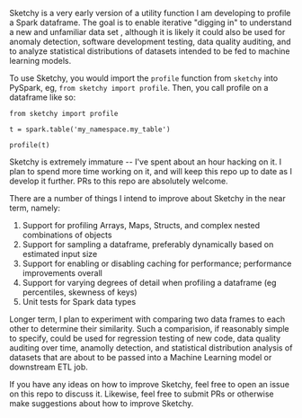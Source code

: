 Sketchy is a very early version of a utility function I am developing to profile a Spark dataframe. The goal is to enable iterative "digging in" to understand a new and unfamiliar data set , although it is likely it could also be used for anomaly detection, software development testing, data quality auditing, and to analyze statistical distributions of datasets intended to be fed to machine learning models.

To use Sketchy, you would import the `profile` function from `sketchy` into PySpark, eg, `from sketchy import profile`. Then, you call profile on a dataframe like so:

```
from sketchy import profile

t = spark.table('my_namespace.my_table')

profile(t)
```

Sketchy is extremely immature -- I've spent about an hour hacking on it. I plan to spend more time working on it, and will keep this repo up to date as I develop it further. PRs to this repo are absolutely welcome.

There are a number of things I intend to improve about Sketchy in the near term, namely:

1. Support for profiling Arrays, Maps, Structs, and complex nested combinations of objects
2. Support for sampling a dataframe, preferably dynamically based on estimated input size
3. Support for enabling or disabling caching for performance; performance improvements overall
4. Support for varying degrees of detail when profiling a dataframe (eg percentiles, skewness of keys)
5. Unit tests for Spark data types

Longer term, I plan to experiment with comparing two data frames to each other to determine their similarity. Such a comparision, if reasonably simple to specify, could be used for regression testing of new code, data quality auditing over time, anamolly detection, and statistical distribution analysis of datasets that are about to be passed into a Machine Learning model or downstream ETL job.

If you have any ideas on how to improve Sketchy, feel free to open an issue on this repo to discuss it. Likewise, feel free to submit PRs or otherwise make suggestions about how to improve Sketchy.
